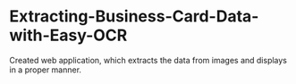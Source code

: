 # Extracting-Business-Card-Data-with-Easy-OCR
Created web application, which extracts the data from images and displays in a proper manner.

